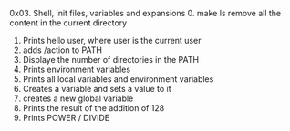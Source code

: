 0x03. Shell, init files, variables and expansions
0. make ls remove all the content in the current directory
1. Prints hello user, where user is the current user
2. adds /action to PATH
3. Displaye the number of directories in the PATH 
4. Prints environment variables
5. Prints all local variables and environment variables
6. Creates a variable and sets a value to it
7. creates a new global variable
8. Prints the result of the addition of 128
9. Prints POWER / DIVIDE
